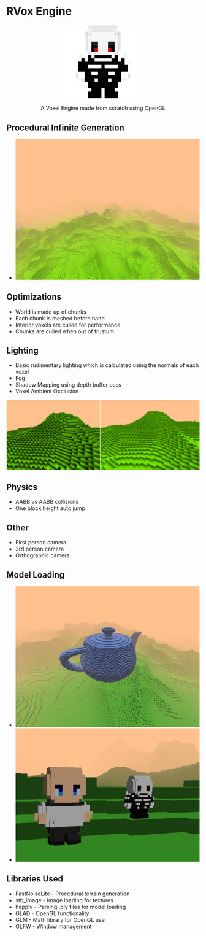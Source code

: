 # RVox Engine 
<p align="center">
<img src="./res/screenshots/skeleton_logo.png" alt="skeleton model" width="200">  
</p>
<p align="center">A Voxel Engine made from scratch using OpenGL<p align="center">


## Procedural Infinite Generation
- ![1000 block render distance](res/screenshots/proceduralInfinite2.jpg) 

## Optimizations   
- World is made up of chunks 
- Each chunk is meshed before hand 
- Interior voxels are culled for performance 
- Chunks are culled when out of frustum 
  
## Lighting 
- Basic rudimentary lighting which is calculated using the normals of each voxel  
- Fog 
- Shadow Mapping using depth buffer pass 
- Voxel Ambient Occlusion 

![Ambient Occlusion](res/screenshots/ambient%20occlusion.png)

## Physics 
- AABB vs AABB collisions  
- One block height auto jump 

## Other 
- First person camera 
- 3rd person camera 
- Orthographic camera 

## Model Loading 
- ![teapot ply model](res/screenshots/teapotModel.png)   
- ![Human And Skeleton](res/screenshots/human%26skeleton.png) 


## Libraries Used 
- <a src="https://github.com/Auburn/FastNoiseLite">FastNoiseLite</a> - Procedural terrain  generation 
- <a src="https://github.com/nothings/stb/blob/master/stb_image.h">stb_image</a> - Image loading for textures  
- <a src="https://github.com/nmwsharp/happly">happly</a> - Parsing .ply files for model loading 
- <a src="https://glad.dav1d.de/">GLAD</a> - OpenGL  functionality  
- <a src="https://github.com/g-truc/glm">GLM</a> - Math library for OpenGL use 
- <a src="https://www.glfw.org/">GLFW</a> - Window management